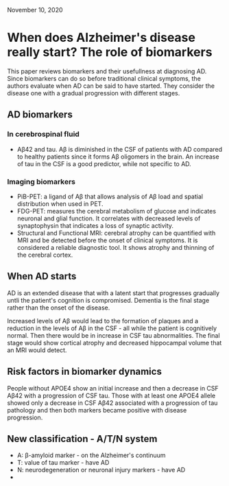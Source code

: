 November 10, 2020

# When does Alzheimer's disease really start? The role of biomarkers

This paper reviews biomarkers and their usefullness at diagnosing AD. Since
biomarkers can do so before traditional clinical symptoms, the authors evaluate
when AD can be said to have started. They consider the disease one with a
gradual progression with different stages.

## AD biomarkers

### In cerebrospinal fluid

- Aβ42 and tau. Aβ is diminished in the CSF of patients with AD compared to
  healthy patients since it forms Aβ oligomers in the brain. An increase of tau
  in the CSF is a good predictor, while not specific to AD.

### Imaging biomarkers

- PiB-PET: a ligand of Aβ that allows analysis of Aβ load and spatial
  distribution when used in PET.
- FDG-PET: measures the cerebral metabolism of glucose and indicates neuronal
  and glial function. It correlates with decreased levels of synaptophysin that
  indicates a loss of synaptic activity.
- Structural and Functional MRI: cerebral atrophy can be quantified with MRI and
  be detected before the onset of clinical symptoms. It is considered a reliable
  diagnostic tool. It shows atrophy and thinning of the cerebral cortex.


## When AD starts

AD is an extended disease that with a latent start that progresses gradually
untli the patient's cognition is compromised. Dementia is the final stage rather
than the onset of the disease.

Increased levels of Aβ would lead to the formation of plaques and a reduction in
the levels of Aβ in the CSF - all while the patient is cognitively normal. Then
there would be in increase in CSF tau abnormalities. The final stage would show
cortical atrophy and decreased hippocampal volume that an MRI would detect.

## Risk factors in biomarker dynamics

People without APOE4 show an initial increase and then a decrease in CSF Aβ42
with a progression of CSF tau. Those with at least one APOE4 allele showed only
a decrease in CSF Aβ42 associated with a progression of tau pathology and then
both markers became positive with disease progression.

## New classification - A/T/N system

- A: β-amyloid marker - on the Alzheimer's continuum
- T: value of tau marker - have AD
- N: neurodegeneration or neuronal injury markers - have AD
-
